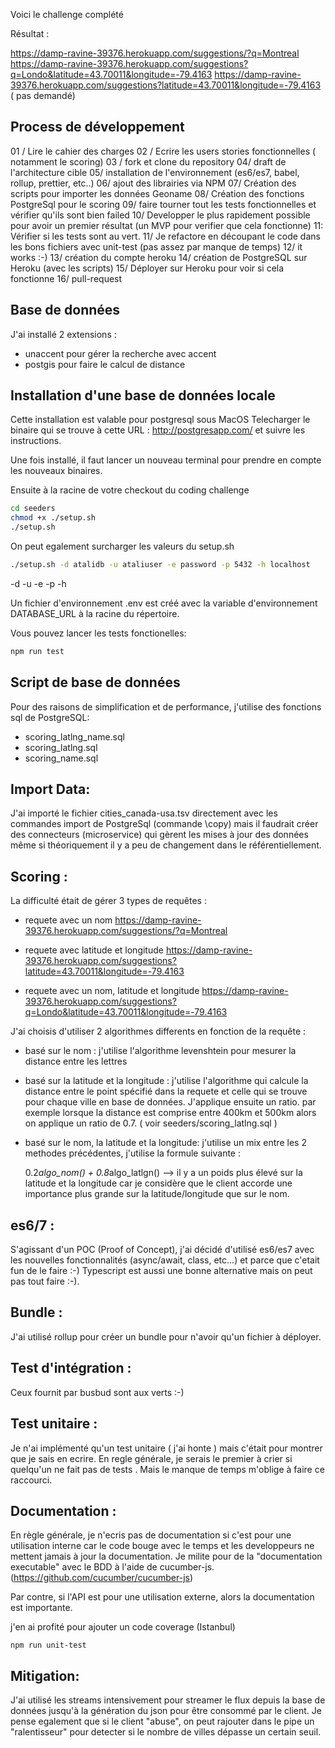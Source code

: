 Voici le challenge complété 

Résultat :

https://damp-ravine-39376.herokuapp.com/suggestions/?q=Montreal
https://damp-ravine-39376.herokuapp.com/suggestions?q=Londo&latitude=43.70011&longitude=-79.4163
https://damp-ravine-39376.herokuapp.com/suggestions?latitude=43.70011&longitude=-79.4163 ( pas demandé)


Process de développement
------------------------

01 / Lire le cahier des charges
02 / Ecrire les users stories fonctionnelles ( notamment le scoring)
03 / fork et clone du repository
04/ draft de l'architecture cible
05/ installation de l'environnement (es6/es7, babel, rollup, prettier, etc..)
06/ ajout des librairies via NPM
07/ Création des scripts pour importer les données Geoname
08/ Création des fonctions PostgreSql pour le scoring
09/ faire tourner tout les tests fonctionnelles et vérifier qu'ils sont bien failed
10/ Developper le plus rapidement possible pour avoir un premier résultat (un MVP pour verifier que cela fonctionne)
11: Vérifier si les tests sont au vert.
11/ Je refactore en découpant le code dans les bons fichiers avec unit-test (pas assez par manque de temps)
12/ it works :-)
13/ création du compte heroku
14/ création de PostgreSQL sur Heroku (avec les scripts)
15/ Déployer sur Heroku pour voir si cela fonctionne
16/ pull-request


Base de données
----------------

J'ai installé 2 extensions :

- unaccent pour gérer la recherche avec accent
- postgis pour faire le calcul de distance


Installation d'une base de données locale
-----------------------------------------


Cette installation est valable pour postgresql sous MacOS
Telecharger le binaire qui se trouve à cette URL :
http://postgresapp.com/ et suivre les instructions.

Une fois installé, il faut lancer un nouveau terminal pour prendre en compte les nouveaux binaires.

Ensuite à la racine de votre checkout du coding challenge

```bash
cd seeders
chmod +x ./setup.sh
./setup.sh
```

On peut egalement surcharger les valeurs du setup.sh
```bash
./setup.sh -d atalidb -u ataliuser -e password -p 5432 -h localhost
```

-d <database name>
-u <database user>
-e <database password>
-p <database port>
-h <database host>

Un fichier d'environnement .env est créé avec la variable d'environnement DATABASE_URL à la racine du répertoire.

Vous pouvez lancer les tests fonctionelles:
```bash
npm run test
```


Script de base de données
-------------------------

Pour des raisons de simplification et de performance, j'utilise des fonctions sql de PostgreSQL:
- scoring_latlng_name.sql
- scoring_latlng.sql
- scoring_name.sql

Import Data:
------------

J'ai importé le fichier cities_canada-usa.tsv directement avec les commandes import de PostgreSql (commande \copy) mais il faudrait créer des connecteurs (microservice) qui gèrent les mises à jour des données même si théoriquement il y a peu de changement dans le référentiellement.

Scoring :
---------

La difficulté était de gérer 3 types de requêtes :

- requete avec un nom 
https://damp-ravine-39376.herokuapp.com/suggestions/?q=Montreal

- requete avec latitude et longitude 
https://damp-ravine-39376.herokuapp.com/suggestions?latitude=43.70011&longitude=-79.4163

- requete avec un nom, latitude et longitude 
https://damp-ravine-39376.herokuapp.com/suggestions?q=Londo&latitude=43.70011&longitude=-79.4163

J'ai choisis d'utiliser 2 algorithmes differents en fonction de la requête :

- basé sur le nom : j'utilise l'algorithme levenshtein pour mesurer la distance entre les lettres

- basé sur la latitude et la longitude : j'utilise l'algorithme qui calcule la distance entre le point spécifié dans la requete et celle qui se trouve pour chaque ville en base de données. J'applique ensuite un ratio. par exemple lorsque la distance est comprise entre 400km et 500km alors on applique un ratio de 0.7. ( voir seeders/scoring_latlng.sql )

- basé sur le nom, la latitude et la longitude: j'utilise un mix entre les 2 methodes précédentes, j'utilise la formule suivante :

    0.2*algo_nom() + 0.8*algo_latlgn()  --> il y a un poids plus élevé sur la latitude et la longitude car je considère que le client accorde une importance plus grande sur la latitude/longitude que sur le nom.


es6/7 :
-------

S'agissant d'un POC (Proof of Concept), j'ai décidé d'utilisé es6/es7 avec les nouvelles fonctionnalités (async/await, class, etc...) et parce que c'etait fun de le faire :-)
Typescript est aussi une bonne alternative mais on peut pas tout faire :-).

Bundle :
--------

J'ai utilisé rollup pour créer un bundle pour n'avoir qu'un fichier à déployer.


Test d'intégration :
--------------------

Ceux fournit par busbud sont aux verts :-) 

Test unitaire :
---------------

Je n'ai implémenté qu'un test unitaire  ( j'ai honte ) mais c'était pour  montrer que je sais en ecrire. En regle générale, je serais le premier à crier si quelqu'un ne fait pas de tests . Mais le manque de temps m'oblige à faire ce raccourci.

Documentation :
-------------------------

En règle générale, je n'ecris pas de documentation si c'est pour une utilisation interne car le code bouge avec le temps et les developpeurs ne mettent jamais à jour la documentation.
Je milite pour de la "documentation executable" avec le BDD à l'aide de cucumber-js. (https://github.com/cucumber/cucumber-js)


Par contre, si l'API est pour une utilisation externe, alors la documentation est importante.

j'en ai profité pour ajouter un code coverage (Istanbul)

```
npm run unit-test
```

Mitigation:
-----------

J'ai utilisé les streams intensivement pour streamer le flux depuis la base de données jusqu'à la génération du json pour être consommé par le client. Je pense egalement que si le client "abuse", on peut rajouter dans le pipe un "ralentisseur" pour detecter si le nombre de villes dépasse un certain seuil.

